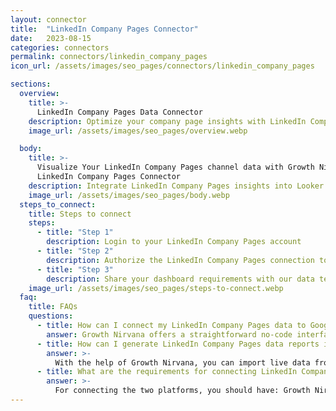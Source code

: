 ```yaml
---
layout: connector
title:  "LinkedIn Company Pages Connector"
date:   2023-08-15
categories: connectors
permalink: connectors/linkedin_company_pages
icon_url: /assets/images/seo_pages/connectors/linkedin_company_pages

sections:
  overview:
    title: >-
      LinkedIn Company Pages Data Connector
    description: Optimize your company page insights with LinkedIn Company Pages integration. Seamlessly merge company page data from LinkedIn with Looker Studio's analytical capabilities, unlocking insights that drive branding strategies, audience engagement, and operational excellence.
    image_url: /assets/images/seo_pages/overview.webp

  body:
    title: >-
      Visualize Your LinkedIn Company Pages channel data with Growth Nirvana's
      LinkedIn Company Pages Connector
    description: Integrate LinkedIn Company Pages insights into Looker Studio for comprehensive branding analytics that guide your corporate strategies.
    image_url: /assets/images/seo_pages/body.webp
  steps_to_connect:
    title: Steps to connect
    steps:
      - title: "Step 1"
        description: Login to your LinkedIn Company Pages account
      - title: "Step 2"
        description: Authorize the LinkedIn Company Pages connection to send data to Growth Nirvana
      - title: "Step 3"
        description: Share your dashboard requirements with our data team. We will build the report for you.
    image_url: /assets/images/seo_pages/steps-to-connect.webp
  faq:
    title: FAQs
    questions:
      - title: How can I connect my LinkedIn Company Pages data to Google Data Studio/Looker Studio?
        answer: Growth Nirvana offers a straightforward no-code interface to connect to LinkedIn Company Pages data sources.
      - title: How can I generate LinkedIn Company Pages data reports in Looker Studio?
        answer: >-
          With the help of Growth Nirvana, you can import live data from LinkedIn Company Pages into Looker Studio. These data can be viewed in charts, tables, and dashboards to generate branded reports that can be shared instantly.
      - title: What are the requirements for connecting LinkedIn Company Pages and Looker Studio?
        answer: >-
          For connecting the two platforms, you should have: Growth Nirvana Account and LinkedIn Company Pages Ads Account
---
```


